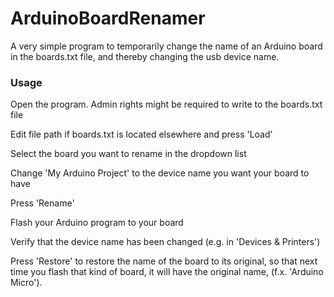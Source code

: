 # ArduinoBoardRenamer
A very simple program to temporarily change the name of an Arduino board in the boards.txt file, and thereby changing the usb device name.

### Usage
Open the program. Admin rights might be required to write to the boards.txt file

Edit file path if boards.txt is located elsewhere and press 'Load'

Select the board you want to rename in the dropdown list

Change 'My Arduino Project' to the device name you want your board to have

Press 'Rename'

Flash your Arduino program to your board

Verify that the device name has been changed (e.g. in 'Devices & Printers')

Press 'Restore' to restore the name of the board to its original, so that next time you flash that kind of board, it will have the original name, (f.x. 'Arduino Micro').
